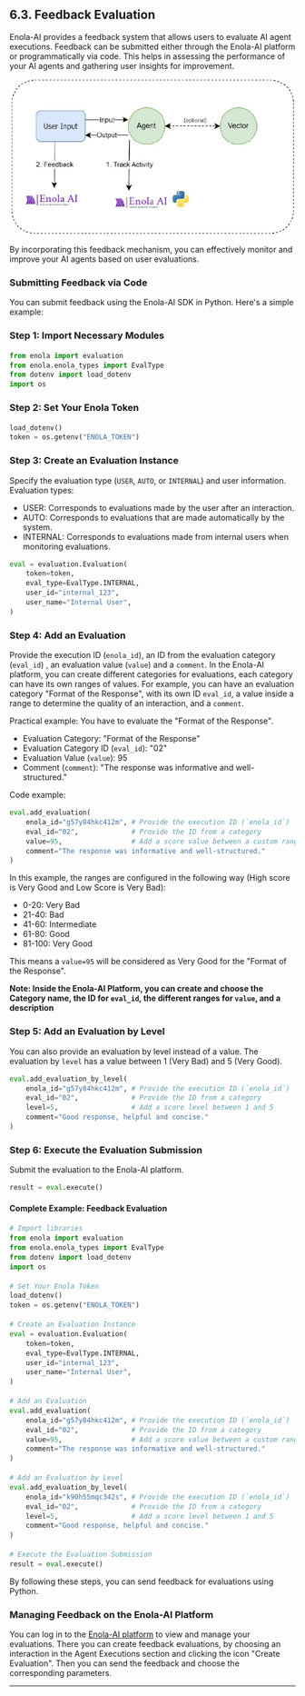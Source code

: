 ## 6.3. Feedback Evaluation 

Enola-AI provides a feedback system that allows users to evaluate AI agent executions. Feedback can be submitted either through the Enola-AI platform or programmatically via code. This helps in assessing the performance of your AI agents and gathering user insights for improvement.

![Feedback Evaluation](images/feedback_evaluation.jpg)

By incorporating this feedback mechanism, you can effectively monitor and improve your AI agents based on user evaluations.


### Submitting Feedback via Code

You can submit feedback using the Enola-AI SDK in Python. Here's a simple example:

### Step 1: Import Necessary Modules

```python
from enola import evaluation
from enola.enola_types import EvalType
from dotenv import load_dotenv
import os
```

### Step 2: Set Your Enola Token

```python
load_dotenv()
token = os.getenv("ENOLA_TOKEN")
```

### Step 3: Create an Evaluation Instance

Specify the evaluation type (`USER`, `AUTO`, or `INTERNAL`) and user information.
Evaluation types:
- USER: Corresponds to evaluations made by the user after an interaction.
- AUTO: Corresponds to evaluations that are made automatically by the system.
- INTERNAL: Corresponds to evaluations made from internal users when monitoring evaluations.
 
```python
eval = evaluation.Evaluation(
    token=token,
    eval_type=EvalType.INTERNAL,
    user_id="internal_123",
    user_name="Internal User",
)
```

### Step 4: Add an Evaluation

Provide the execution ID (`enola_id`), an ID from the evaluation category (`eval_id`) , an evaluation value (`value`) and a `comment`.
In the Enola-AI platform, you can create different categories for evaluations, each category can have its own ranges of values. For example, you can have an evaluation category "Format of the Response", with its own ID `eval_id`, a value inside a range to determine the quality of an interaction, and a `comment`.

Practical example:
You have to evaluate the "Format of the Response".

- Evaluation Category: "Format of the Response"
- Evaluation Category ID (`eval_id`): "02"
- Evaluation Value (`value`): 95
- Comment (`comment`): "The response was informative and well-structured."

Code example:
```python
eval.add_evaluation(
    enola_id="g57y84hkc412m", # Provide the execution ID (`enola_id`)
    eval_id="02", 			  # Provide the ID from a category
    value=95,  				  # Add a score value between a custom range
    comment="The response was informative and well-structured."
)
```

In this example, the ranges are configured in the following way (High score is Very Good and Low Score is Very Bad):
- 0-20: Very Bad
- 21-40: Bad
- 41-60: Intermediate
- 61-80: Good
- 81-100: Very Good

This means a `value=95` will be considered as Very Good for the "Format of the Response".

**Note: Inside the Enola-AI Platform, you can create and choose the Category name, the ID for `eval_id`, the different ranges for `value`, and a description**

### Step 5: Add an Evaluation by Level

You can also provide an evaluation by level instead of a value. The evaluation by `level` has a value between 1 (Very Bad) and 5 (Very Good).

```python
eval.add_evaluation_by_level(
    enola_id="g57y84hkc412m", # Provide the execution ID (`enola_id`)
    eval_id="02",			  # Provide the ID from a category
    level=5,				  # Add a score level between 1 and 5
    comment="Good response, helpful and concise."
)
```

### Step 6: Execute the Evaluation Submission

Submit the evaluation to the Enola-AI platform.

```python
result = eval.execute()
```

#### **Complete Example: Feedback Evaluation**
```python
# Import libraries
from enola import evaluation
from enola.enola_types import EvalType
from dotenv import load_dotenv
import os

# Set Your Enola Token
load_dotenv()
token = os.getenv("ENOLA_TOKEN")

# Create an Evaluation Instance
eval = evaluation.Evaluation(
    token=token,
    eval_type=EvalType.INTERNAL,
    user_id="internal_123",
    user_name="Internal User",
)

# Add an Evaluation
eval.add_evaluation(
    enola_id="g57y84hkc412m", # Provide the execution ID (`enola_id`)
    eval_id="02", 			  # Provide the ID from a category
    value=95,  				  # Add a score value between a custom range
    comment="The response was informative and well-structured."
)

# Add an Evaluation by Level
eval.add_evaluation_by_level(
    enola_id="k90h55mqc342s", # Provide the execution ID (`enola_id`)
    eval_id="02",			  # Provide the ID from a category
    level=5,				  # Add a score level between 1 and 5
    comment="Good response, helpful and concise."
)

# Execute the Evaluation Submission
result = eval.execute()
```

By following these steps, you can send feedback for evaluations using Python.

### Managing Feedback on the Enola-AI Platform

You can log in to the [Enola-AI platform](https://enola-ai.com/) to view and manage your evaluations. There you can create feedback evaluations, by choosing an interaction in the Agent Executions section and clicking the icon "Create Evaluation". Then you can send the feedback and choose the corresponding parameters.

---